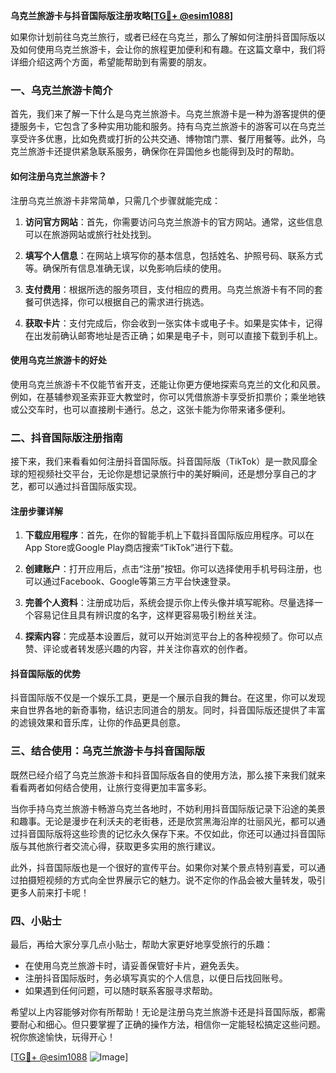 **乌克兰旅游卡与抖音国际版注册攻略[[TG💪+ @esim1088](https://t.me/s/esim1088)]**

如果你计划前往乌克兰旅行，或者已经在乌克兰，那么了解如何注册抖音国际版以及如何使用乌克兰旅游卡，会让你的旅程更加便利和有趣。在这篇文章中，我们将详细介绍这两个方面，希望能帮助到有需要的朋友。

### 一、乌克兰旅游卡简介

首先，我们来了解一下什么是乌克兰旅游卡。乌克兰旅游卡是一种为游客提供的便捷服务卡，它包含了多种实用功能和服务。持有乌克兰旅游卡的游客可以在乌克兰享受许多优惠，比如免费或打折的公共交通、博物馆门票、餐厅用餐等。此外，乌克兰旅游卡还提供紧急联系服务，确保你在异国他乡也能得到及时的帮助。

#### 如何注册乌克兰旅游卡？

注册乌克兰旅游卡非常简单，只需几个步骤就能完成：

1. **访问官方网站**：首先，你需要访问乌克兰旅游卡的官方网站。通常，这些信息可以在旅游网站或旅行社处找到。
   
2. **填写个人信息**：在网站上填写你的基本信息，包括姓名、护照号码、联系方式等。确保所有信息准确无误，以免影响后续的使用。

3. **支付费用**：根据所选的服务项目，支付相应的费用。乌克兰旅游卡有不同的套餐可供选择，你可以根据自己的需求进行挑选。

4. **获取卡片**：支付完成后，你会收到一张实体卡或电子卡。如果是实体卡，记得在出发前确认邮寄地址是否正确；如果是电子卡，则可以直接下载到手机上。

#### 使用乌克兰旅游卡的好处

使用乌克兰旅游卡不仅能节省开支，还能让你更方便地探索乌克兰的文化和风景。例如，在基辅参观圣索菲亚大教堂时，你可以凭借旅游卡享受折扣票价；乘坐地铁或公交车时，也可以直接刷卡通行。总之，这张卡能为你带来诸多便利。

### 二、抖音国际版注册指南

接下来，我们来看看如何注册抖音国际版。抖音国际版（TikTok）是一款风靡全球的短视频社交平台，无论你是想记录旅行中的美好瞬间，还是想分享自己的才艺，都可以通过抖音国际版实现。

#### 注册步骤详解

1. **下载应用程序**：首先，在你的智能手机上下载抖音国际版应用程序。可以在App Store或Google Play商店搜索“TikTok”进行下载。

2. **创建账户**：打开应用后，点击“注册”按钮。你可以选择使用手机号码注册，也可以通过Facebook、Google等第三方平台快速登录。

3. **完善个人资料**：注册成功后，系统会提示你上传头像并填写昵称。尽量选择一个容易记住且具有辨识度的名字，这样更容易吸引粉丝关注。

4. **探索内容**：完成基本设置后，就可以开始浏览平台上的各种视频了。你可以点赞、评论或者转发感兴趣的内容，并关注你喜欢的创作者。

#### 抖音国际版的优势

抖音国际版不仅是一个娱乐工具，更是一个展示自我的舞台。在这里，你可以发现来自世界各地的新奇事物，结识志同道合的朋友。同时，抖音国际版还提供了丰富的滤镜效果和音乐库，让你的作品更具创意。

### 三、结合使用：乌克兰旅游卡与抖音国际版

既然已经介绍了乌克兰旅游卡和抖音国际版各自的使用方法，那么接下来我们就来看看两者如何结合使用，让旅行变得更加丰富多彩。

当你手持乌克兰旅游卡畅游乌克兰各地时，不妨利用抖音国际版记录下沿途的美景和趣事。无论是漫步在利沃夫的老街巷，还是欣赏黑海沿岸的壮丽风光，都可以通过抖音国际版将这些珍贵的记忆永久保存下来。不仅如此，你还可以通过抖音国际版与其他旅行者交流心得，获取更多实用的旅行建议。

此外，抖音国际版也是一个很好的宣传平台。如果你对某个景点特别喜爱，可以通过拍摄短视频的方式向全世界展示它的魅力。说不定你的作品会被大量转发，吸引更多人前来打卡呢！

### 四、小贴士

最后，再给大家分享几点小贴士，帮助大家更好地享受旅行的乐趣：

- 在使用乌克兰旅游卡时，请妥善保管好卡片，避免丢失。
- 注册抖音国际版时，务必填写真实的个人信息，以便日后找回账号。
- 如果遇到任何问题，可以随时联系客服寻求帮助。

希望以上内容能够对你有所帮助！无论是注册乌克兰旅游卡还是抖音国际版，都需要耐心和细心。但只要掌握了正确的操作方法，相信你一定能轻松搞定这些问题。祝你旅途愉快，玩得开心！

[[TG💪+ @esim1088](https://t.me/s/esim1088) ![Image](https://i.postimg.cc/4NQfJmqS/Snipaste-2025-05-13-00-14-12.png)]